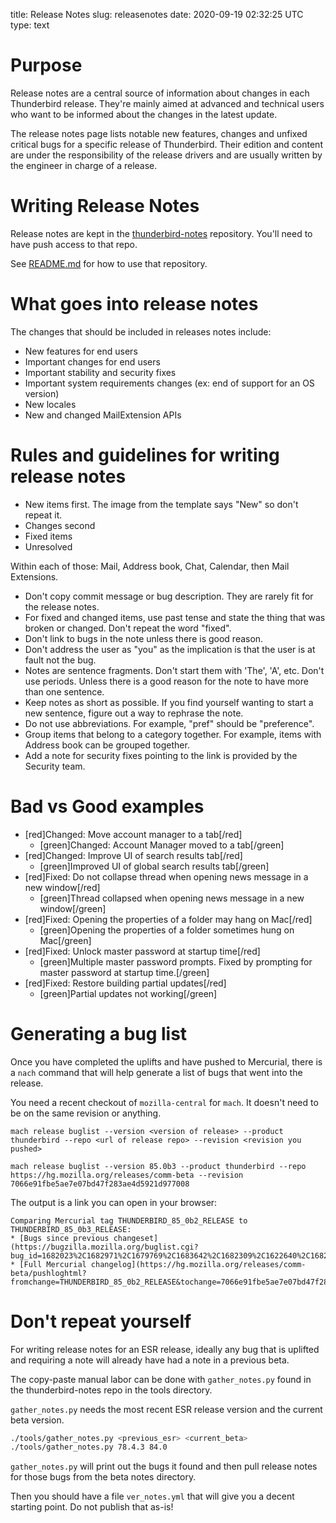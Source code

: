 title: Release Notes
slug: releasenotes
date: 2020-09-19 02:32:25 UTC
type: text

# Purpose

Release notes are a central source of information about changes in each
Thunderbird release. They're mainly aimed at advanced and technical users
who want to be informed about the changes in the latest update.

The release notes page lists notable new features, changes and unfixed critical
bugs for a specific release of Thunderbird. Their edition and content are under
the responsibility of the release drivers and are usually written by the
engineer in charge of a release.

# Writing Release Notes

Release notes are kept in the
[thunderbird-notes](https://github.com/thundernest/thunderbird-notes)
repository. You'll need to have push access to that repo.

See
[README.md](https://github.com/thundernest/thunderbird-notes/blob/master/README.md)
for how to use that repository.


# What goes into release notes

The changes that should be included in releases notes include:

* New features for end users
* Important changes for end users
* Important stability and security fixes
* Important system requirements changes (ex: end of support for an OS version)
* New locales
* New and changed MailExtension APIs

# Rules and guidelines for writing release notes

* New items first. The image from the template says "New" so don't repeat it.
* Changes second
* Fixed items
* Unresolved

Within each of those: Mail, Address book, Chat, Calendar, then Mail Extensions.

* Don't copy commit message or bug description. They are rarely fit for the
    release notes.
* For fixed and changed items, use past tense and state the thing that was
    broken or changed. Don't repeat the word "fixed".
* Don't link to bugs in the note unless there is good reason.
* Don't address the user as "you" as the implication is that the user is at
  fault not the bug.
* Notes are sentence fragments. Don't start them with 'The', 'A', etc. Don't
    use periods. Unless there is a good reason for the note to have more
    than one sentence.
* Keep notes as short as possible. If you find yourself wanting to start a
    new sentence, figure out a way to rephrase the note.
* Do not use abbreviations. For example, "pref" should be "preference".
* Group items that belong to a category together. For example, items with
    Address book can be grouped together.
* Add a note for security fixes pointing to the link is provided by the
    Security team.

# Bad vs Good examples

* [red]Changed: Move account manager to a tab[/red]
    * [green]Changed: Account Manager moved to a tab[/green]
* [red]Changed: Improve UI of search results tab[/red]
    * [green]Improved UI of global search results tab[/green]
* [red]Fixed: Do not collapse thread when opening news message in a new window[/red]
    * [green]Thread collapsed when opening news message in a new window[/green]
* [red]Fixed: Opening the properties of a folder may hang on Mac[/red]
    * [green]Opening the properties of a folder sometimes hung on Mac[/green]
* [red]Fixed: Unlock master password at startup time[/red]
    * [green]Multiple master password prompts. Fixed by prompting for master password at startup time.[/green]
* [red]Fixed: Restore building partial updates[/red]  
    * [green]Partial updates not working[/green]


# Generating a bug list

Once you have completed the uplifts and have pushed to Mercurial, there is a `nach`
command that will help generate a list of bugs that went into the release.

You need a recent checkout of `mozilla-central` for `mach`. It doesn't need
to be on the same revision or anything.

```commandline
mach release buglist --version <version of release> --product thunderbird --repo <url of release repo> --revision <revision you pushed>

mach release buglist --version 85.0b3 --product thunderbird --repo https://hg.mozilla.org/releases/comm-beta --revision 7066e91fbe5ae7e07bd47f283ae4d5921d977008
```

The output is a link you can open in your browser:

```text
Comparing Mercurial tag THUNDERBIRD_85_0b2_RELEASE to THUNDERBIRD_85_0b3_RELEASE:
* [Bugs since previous changeset](https://bugzilla.mozilla.org/buglist.cgi?bug_id=1682023%2C1682971%2C1679769%2C1683642%2C1682309%2C1622640%2C1682035%2C1658781%2C1680527%2C77806%2C1682808%2C1681575%2C1682407%2C1680468)
* [Full Mercurial changelog](https://hg.mozilla.org/releases/comm-beta/pushloghtml?fromchange=THUNDERBIRD_85_0b2_RELEASE&tochange=7066e91fbe5ae7e07bd47f283ae4d5921d977008&full=1)
```

# Don't repeat yourself

For writing release notes for an ESR release, ideally any bug that is uplifted
and requiring a note will already have had a note in a previous beta.

The copy-paste manual labor can be done with `gather_notes.py` found in the
thunderbird-notes repo in the tools directory.

`gather_notes.py` needs the most recent ESR release version and the current beta
version.
 
```bash
./tools/gather_notes.py <previous_esr> <current_beta>
./tools/gather_notes.py 78.4.3 84.0
```

`gather_notes.py` will print out the bugs it found and then pull release notes
for those bugs from the beta notes directory.

Then you should have a file `ver_notes.yml` that will give you a decent starting
point. Do not publish that as-is!

